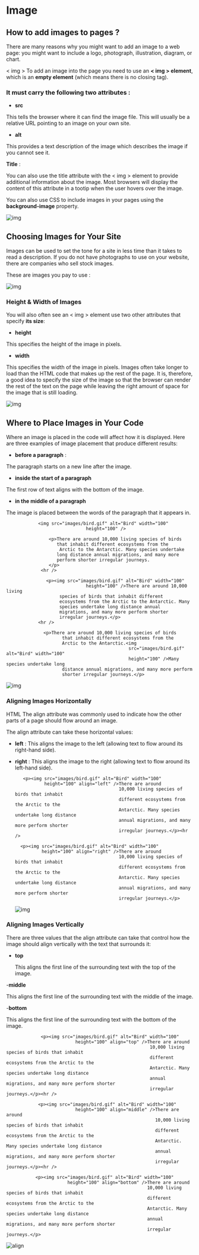 

# Image

  ## How to add images to pages ?
  
   There are many reasons why you might want to add an image to a web page: you might want to include a logo, photograph, illustration, diagram, or chart.
   
   < img >  To add an image into the page you need to use an **< img > element**, which is an **empty element** (which means there is no closing tag).
   
  ### It must carry the following two attributes :
  
  
  
- **src**

This tells the browser where it can find the image file. This
will usually be a relative URL pointing to an image on your own site.

- **alt**

This provides a text description of the image which describes the image if you cannot see it.

**Title** : 

You can also use the title attribute with the < img > element to provide additional information about the image. 
Most browsers will display the content of this attribute in a tootip when the user hovers over the image.

You can also use CSS to include images in your pages using the **background-image** property.


![img](img.png)




 ## Choosing Images for Your Site
  
  Images can be used to set the tone for a site in less time than it takes to read a description. If you do not have photographs to use on your website, there are companies who sell stock images.
  
  These are images you pay to use :
  
  
  ![img](imgg.png)
  
  
  
   ### Height & Width of Images
   
   You will also often see an < img > element use two other attributes that specify **its size**:
   
   
  - **height**

   This specifies the height of the image in pixels.
  
  - **width**

   This specifies the width of the image in pixels. Images often take longer to load than the HTML code that makes up the rest of the page. It is, therefore, a good idea to specify the size of the image so that the browser can render the rest of the text on the page while leaving the right amount of space for the image that is still loading.
   
   
   ![img](hw.png)
   
   
   
 ## Where to Place Images in Your Code
 
   Where an image is placed in the code will affect how it is displayed.
   Here are three examples of image placement that produce different results:


  - **before a paragraph** :
   
   The paragraph starts on a new line after the image.
   
  - **inside the start of a paragraph**
  
   The first row of text aligns with the bottom of the image.
   
  - **in the middle of a paragraph**
  
   The image is placed between the words of the paragraph that it appears in.
   
   
   
   
                <img src="images/bird.gif" alt="Bird" width="100"
                                  height="100" />
                                  
                    <p>There are around 10,000 living species of birds
                       that inhabit different ecosystems from the
                        Arctic to the Antarctic. Many species undertake
                       long distance annual migrations, and many more
                       perform shorter irregular journeys.
                    </p>
                 <hr />
                 
                   <p><img src="images/bird.gif" alt="Bird" width="100"
                                  height="100" />There are around 10,000 living
                        species of birds that inhabit different
                        ecosystems from the Arctic to the Antarctic. Many
                        species undertake long distance annual
                        migrations, and many more perform shorter
                        irregular journeys.</p>
                <hr />
                
                  <p>There are around 10,000 living species of birds
                         that inhabit different ecosystems from the
                         Arctic to the Antarctic.<img
                                                  src="images/bird.gif" alt="Bird" width="100"
                                                  height="100" />Many species undertake long
                         distance annual migrations, and many more perform
                         shorter irregular journeys.</p>
 
  
   
   ![img](pimg.png)
   
   
   
   
   
   ### Aligning Images Horizontally
   
   
   HTML The align attribute was commonly used to indicate how the other parts of a page should flow around an image. 
   
   The align attribute can take these horizontal values:
   
   - **left** : This aligns the image to the left (allowing text to flow around its right-hand side).
   
   
   - **right** : This aligns the image to the right (allowing text to flow around its left-hand side).
   
   
   
            <p><img src="images/bird.gif" alt="Bird" width="100"
                    height="100" align="left" />There are around
                                                10,000 living species of birds that inhabit
                                                different ecosystems from the Arctic to the
                                                Antarctic. Many species undertake long distance
                                                annual migrations, and many more perform shorter
                                                irregular journeys.</p><hr />

           <p><img src="images/bird.gif" alt="Bird" width="100"
                   height="100" align="right" />There are around
                                                10,000 living species of birds that inhabit
                                                different ecosystems from the Arctic to the
                                                Antarctic. Many species undertake long distance
                                                annual migrations, and many more perform shorter
                                                irregular journeys.</p>
   
   
   
   
   
       ![img](alig.png)
   
   
   
   
   
   ### Aligning Images Vertically
   
   There are three values that the align attribute can take that control how the image should align vertically with the text that surrounds it:
   
   
   - **top**
  
     This aligns the first line of the surrounding text with the top of the image.
   
   -**middle**
   
   This aligns the first line of the surrounding text with the middle of the image.

   -**bottom**
   
   This aligns the first line of the surrounding text with the bottom of the image.
   
   
                 <p><img src="images/bird.gif" alt="Bird" width="100"
                              height="100" align="top" />There are around
                                                          10,000 living species of birds that inhabit
                                                          different ecosystems from the Arctic to the
                                                          Antarctic. Many species undertake long distance
                                                          annual migrations, and many more perform shorter
                                                          irregular journeys.</p><hr />

                <p><img src="images/bird.gif" alt="Bird" width="100"
                              height="100" align="middle" />There are around
                                                            10,000 living species of birds that inhabit
                                                            different ecosystems from the Arctic to the
                                                            Antarctic. Many species undertake long distance
                                                            annual migrations, and many more perform shorter
                                                            irregular journeys.</p><hr />

               <p><img src="images/bird.gif" alt="Bird" width="100"
                           height="100" align="bottom" />There are around
                                                         10,000 living species of birds that inhabit
                                                         different ecosystems from the Arctic to the
                                                         Antarctic. Many species undertake long distance
                                                         annual migrations, and many more perform shorter
                                                         irregular journeys.</p>
   
   
   
   
   ![align](vl.png)
   
   
   
   
   
   
   
   
   
   
 
 
 
 
 
 
 
 
